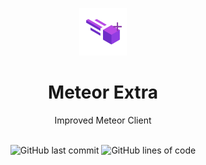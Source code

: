 <p align="center"> <img src="https://raw.githubusercontent.com/devvyyttaa/MeteorExtra/refs/heads/main/src/main/resources/assets/meteor-client/textures/meteor.png" alt="meteor-client-logo" width="15%"/> </p> <h1 align="center">Meteor Extra</h1> <p align="center">Improved Meteor Client</p> <div align="center"> </a> <br> <img src="https://img.shields.io/github/last-commit/devvyyttaa/MeteorExtra" alt="GitHub last commit"/>  <alt="GitHub code size in bytes"/> <img src="https://img.shields.io/endpoint?url=[https://ghloc.vercel.app/api/MeteorDevelopment/meteor-client/badge](https://ghloc.vercel.app/api/devvyyttaa/MeteorExtra/badge)?filter=.java$&label=lines%20of%20code&color=blue" alt="GitHub lines of code"/> </div>
